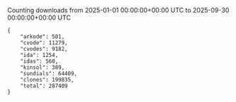
Counting downloads from 2025-01-01 00:00:00+00:00 UTC to 2025-09-30 00:00:00+00:00 UTC

```
{
    "arkode": 501,
    "cvode": 11279,
    "cvodes": 9182,
    "ida": 1254,
    "idas": 560,
    "kinsol": 389,
    "sundials": 64409,
    "clones": 199835,
    "total": 287409
}
```
